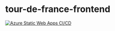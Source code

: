 # tour-de-france-frontend

[![Azure Static Web Apps CI/CD](https://github.com/SirMeows/tour-de-france-frontend/actions/workflows/azure-static-web-apps-gentle-sky-0c6321503.yml/badge.svg)](https://github.com/SirMeows/tour-de-france-frontend/actions/workflows/azure-static-web-apps-gentle-sky-0c6321503.yml)
